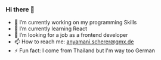 ### Hi there 👋


- 🔭 I’m currently working on my programming Skills
- 🌱 I’m currently learning React
- 👯 I’m looking for a job as a frontend developer
- 📫 How to reach me: anyamani.scherer@gmx.de
- ⚡ Fun fact: I come from Thailand but I'm way too German

